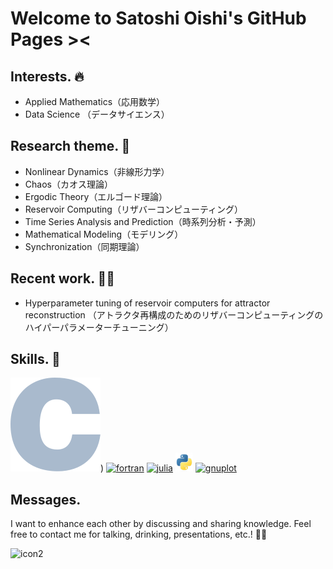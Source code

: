 # Welcome to Satoshi Oishi's GitHub Pages ><


## Interests. 🔥
- Applied Mathematics（応用数学）
- Data Science （データサイエンス）

## Research theme. 🔎
- Nonlinear Dynamics（非線形力学）
- Chaos（カオス理論）
- Ergodic Theory（エルゴード理論）
- Reservoir Computing（リザバーコンピューティング）
- Time Series Analysis and Prediction（時系列分析・予測）
- Mathematical Modeling（モデリング）
- Synchronization（同期理論）

## Recent work. 👨‍🔬
- Hyperparameter tuning of reservoir computers for attractor reconstruction
（アトラクタ再構成のためのリザバーコンピューティングのハイパーパラメーターチューニング）

## Skills. 💪
[![c](image/c.png)](https://en.wikipedia.org/wiki/C_(programming_language)))
[![fortran](image/fortran.png)](https://en.wikipedia.org/wiki/Fortran)
[![julia](image/julia.png)](https://julialang.org/)
[![python](image/python.png)](https://www.python.org/)
[![gnuplot](image/gnuplot.png)](http://www.gnuplot.info/)

## Messages.
I want to enhance each other by discussing and sharing knowledge. Feel free to contact me for talking, drinking, presentations, etc.! 👀👀

<img src=image/sozai1.png alt=icon2 width="500">
